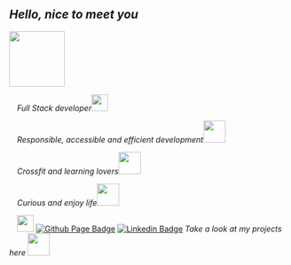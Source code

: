## <em> Hello, nice to meet you</em>
<p><img src="https://media.giphy.com/media/v1.Y2lkPTc5MGI3NjExYnZrNGY1NGNtM2w5d2trZGJ1NGI5eGwzczM1YzkxYWdkc24zdGxydSZlcD12MV9zdGlja2Vyc19zZWFyY2gmY3Q9cw/ujrj9aoOdNvXO/giphy.gif" width="100"></p>
<p>&emsp;<em>Full Stack developer</em><img src="https://media.giphy.com/media/UVG0BN8TOMKkPOJS6e/giphy.gif" width="30"></p>
<p>&emsp;<em>Responsible, accessible and efficient development</em><img src="https://media.giphy.com/media/tBfJZKvLczsjHZdKik/giphy.gif" width="40"/></p>
<p>&emsp;<em>Crossfit and learning lovers</em><img src="https://media.giphy.com/media/REvjZYtjJm4qp1VDDK/giphy.gif" width="40"/></p>
<p>&emsp;<em>Curious and enjoy life</em><img src="https://media.giphy.com/media/ttKcn2vlNotd8NfW09/giphy.gif" width="40"/></p>

&emsp;<img src="https://media.giphy.com/media/v1.Y2lkPTc5MGI3NjExZmQwdGRncnRqaXlxd2Q2Mmpkb3Jlb25pY3Rtdzl1MThpcWhldzNuMyZlcD12MV9zdGlja2Vyc19zZWFyY2gmY3Q9cw/FkdU6Or6txxpPdOsL8/giphy.gif" width="30"> [![Github Page Badge](https://img.shields.io/badge/-Github_Page-000?style=flat-square&logo=Github&logoColor=white&link=https://https://github.com/Julia-Alberici)](https://github.com/UnMaxDeJoie)
[![Linkedin Badge](https://img.shields.io/badge/-LinkedIn-blue?style=flat-square&logo=Linkedin&logoColor=white&link=https://www.linkedin.com/in/maximeaitadda)](https://www.linkedin.com/in/maximeaitadda)
<em>Take a look at my projects here </a><img src="https://media.giphy.com/media/LYEFTlC4r0wKP3KETR/giphy.gif" width="40"/></em>

